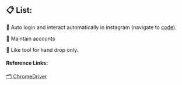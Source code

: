 ## 📋 List:
📌 Auto login and interact automatically in instagram (navigate to [code](https://github.com/hoai97nam/telegram_bot/blob/master/others/insta_bot.py)).

📌 Maintain accounts

📌 Like tool for hand drop only.

#### Reference Links:

[🗂 ChromeDriver](https://sites.google.com/a/chromium.org/chromedriver/downloads)

